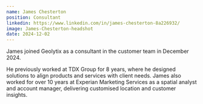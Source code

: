 ```yaml
---
name: James Chesterton
position: Consultant
linkedin: https://www.linkedin.com/in/james-chesterton-8a226932/
image: James-Chesterton-headshot
date: 2024-12-02
---
```


James joined Geolytix as a consultant in the customer team in December 2024. 

He previously worked at TDX Group for 8 years, where he designed solutions to align products and services with client needs. 
James also worked for over 10 years at Experian Marketing Services as a spatial analyst and account manager, delivering customised location and customer insights.